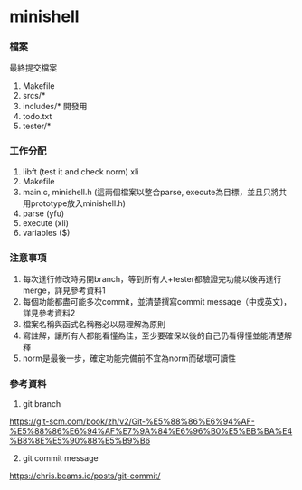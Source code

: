 # minishell

### 檔案
最終提交檔案
1. Makefile
2. srcs/*
3. includes/*
開發用
1. todo.txt
2. tester/*

### 工作分配
1. libft (test it and check norm) xli
2. Makefile
3. main.c, minishell.h (這兩個檔案以整合parse, execute為目標，並且只將共用prototype放入minishell.h)
4. parse (yfu)
5. execute (xli)
6. variables ($)

### 注意事項
1. 每次進行修改時另開branch，等到所有人+tester都驗證完功能以後再進行merge，詳見參考資料1
2. 每個功能都盡可能多次commit，並清楚撰寫commit message（中或英文)， 詳見參考資料2
3. 檔案名稱與函式名稱務必以易理解為原則
4. 寫註解，讓所有人都能看懂為佳，至少要確保以後的自己仍看得懂並能清楚解釋
5. norm是最後一步，確定功能完備前不宜為norm而破壞可讀性

### 參考資料
1. git branch

https://git-scm.com/book/zh/v2/Git-%E5%88%86%E6%94%AF-%E5%88%86%E6%94%AF%E7%9A%84%E6%96%B0%E5%BB%BA%E4%B8%8E%E5%90%88%E5%B9%B6

2. git commit message

https://chris.beams.io/posts/git-commit/
